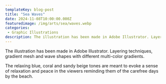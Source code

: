 ```yaml
---
templateKey: blog-post
title: "Sea Waves"
date: 2024-11-08T10:00:00.000Z
featuredimage: /img/arts/sea/waves.webp
categories:
 - Graphic Illustrations 
description: The illustration has been made in Adobe Illustrator. Layering techniques, gradient mesh and wave shapes with different multi-color gradients.
---
```


The illustration has been made in Adobe Illustrator. Layering techniques, gradient mesh and wave shapes with different multi-color gradients. 

The relaxing blue, coral and sandy beige tones are meant to evoke a sense of relaxation and peace in the viewers reminding them of the carefree days by the beach.
